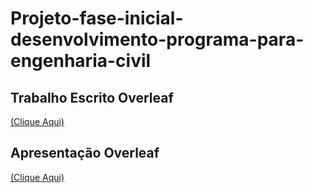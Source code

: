 # Projeto-fase-inicial-desenvolvimento-programa-para-engenharia-civil

## Trabalho Escrito Overleaf
<a href="https://pt.overleaf.com/read/rwsjpfwypgsj#d5cafa">(Clique Aqui)</a>

## Apresentação Overleaf
<a href="https://pt.overleaf.com/read/pdptqcsbpyrb#81dce3">(Clique Aqui)</a>